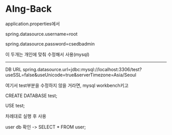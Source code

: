 # AIng-Back
application.properties에서


spring.datasource.username=root


spring.datasource.password=csedbadmin


이 두개는 개인에 맞춰 수정해서 사용(mysql)

---
DB URL
spring.datasource.url=jdbc:mysql://localhost:3306/test?useSSL=false&useUnicode=true&serverTimezone=Asia/Seoul 


여기서 test부분을 수정하지 않을 거라면, mysql workbench키고


CREATE DATABASE test;


USE test;


차례대로 실행 후 사용

user db 확인 -> SELECT * FROM user;
